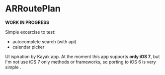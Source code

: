 ARRoutePlan
===========

**WORK IN PROGRESS**

Simple excercise to test:
* autocomplete search (with api)
* calendar picker

UI ispiration by Kayak app.
At the moment this app supports **only iOS 7**, but I'm not use iOS 7 only methods or frameworks,
so porting to iOS 6 is very simple .

